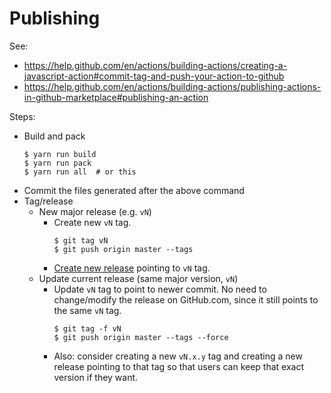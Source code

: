 # Publishing

See:

* https://help.github.com/en/actions/building-actions/creating-a-javascript-action#commit-tag-and-push-your-action-to-github
* https://help.github.com/en/actions/building-actions/publishing-actions-in-github-marketplace#publishing-an-action

Steps:

* Build and pack
    ```shell
    $ yarn run build
    $ yarn run pack
    $ yarn run all  # or this
    ```
* Commit the files generated after the above command
* Tag/release
    * New major release (e.g. `vN`)
        * Create new `vN` tag.
            ```shell
            $ git tag vN
            $ git push origin master --tags
            ```
        * [Create new release](https://github.com/passy/extract-version-commit/releases) pointing to `vN` tag.
    * Update current release (same major version, `vN`)
        * Update `vN` tag to point to newer commit. No need to change/modify the release on GitHub.com, since it still points to the same `vN` tag.
            ```shell
            $ git tag -f vN
            $ git push origin master --tags --force
            ```
        * Also: consider creating a new `vN.x.y` tag and creating a new release pointing to that tag so that users can keep that exact version if they want.
